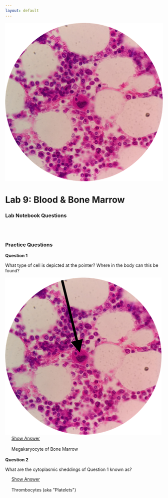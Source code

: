 ```yaml
---
layout: default
---
```


![Splash_IMAGE](./assets/images/splashImage_blood.png)
# Lab 9: Blood & Bone Marrow

### Lab Notebook Questions

<!-- /////////////////////////////////////////// -->
<!-- [conditional logic for release of labnotes] -->
<div id='if-part' markdown="1" style='visibility: hidden; display: none;'>

1.  Sketch an example of the 5 main Leukocytes and give me a DETAILED function, include examples of functions given in the lab book and lecture book
2.  Make a stepwise list of the cells involved in 
  * Granulopoiesis
  * Monopoiesis
  * Lymphopoiesesis
  * Erythropoiesis 
  * Thrombopoiesis
3.  Know Slide 28 by heart! Sketch it out in your lab notebook and understand that this is a general “stem cell”- “product” list and the above lists detail the specific steps!
4.  Make a table of all the relevant proteins in blood page 252 table 10-1 in your lecture book
5.  Include descriptions of the clinical correlations from lecture book here, summarized in YOUR OWN WORDS!

</div>
<div id='else-part' style='visibility: hidden'>
  <em>Available starting: 
    <div id="else-part-available-date">_IF_SHOWING_ERROR_DATE_NOT_SET_CORRECTLY_VIA_JS_TO_HTML</div>
  </em>
</div>

<script>
  ////////// -- bypass dateChecks With URL hack
  // Get URL
  var url = window.location.href;
  // Get DIV
  var msg = document.getElementById('if-part');
  // Check if URL contains the keyword
  if( url.search( 'show' ) > 0 ) {
    // Display the message
    msg.style.visibility = "visible";
    msg.style.display = "block";
  }

  ////////// -- enforce date visibility based on date
  //release if-condition if is on or beyond dateToCheck
  var dateToRelease = new Date("10/15/2018");
  var todaysDate = new Date();
  var node;

  // call setHours to take the time out of the comparison
  if(dateToRelease.setHours(0,0,0,0) <= todaysDate.setHours(0,0,0,0)) {
      // Date equals today's date
        node = document.getElementById('if-part');
      node.style.visibility = 'visible';
      node.style.display = 'block';
  }
    else {
        node = document.getElementById('else-part');
      node.style.visibility = 'visible';
      node.style.display = 'inline-block';

      node = document.getElementById('else-part-available-date');
      node.innerHTML = "&nbsp;&nbsp;" + dateToRelease.toLocaleDateString();
      node.style.display = 'inline-block';
      // console.log(node)
    }

</script>
<!-- /////////////////////////////////////////// -->




<a id="jump-to-practice-questions" class="jump-to-section"> </a>
### Practice Questions

<div class="card">
  <div class="card-header">
    <strong>Question 1</strong>
  </div>
  <div class="card-body">
    <p class="card-text">What type of cell is depicted at the pointer? Where in the body can this be found?</p>
    <img src="./assets/images/splashImage_blood_pointer.png" width="500">
    <div style="margin-left: 20px;">
    <a class="btn btn-primary" role="button" data-toggle="collapse" href="#collapseExample01" aria-expanded="false" aria-controls="collapseExample"> Show Answer</a>
    <div class="collapse" id="collapseExample01">
      <br>
        <div class="well">
          Megakaryocyte of Bone Marrow
        </div>
    </div>
  </div>  
</div>
<br>
<div class="card">
  <div class="card-header">
    <strong>Question 2</strong>
  </div>
  <div class="card-body">
    <p class="card-text">What are the cytoplasmic sheddings of Question 1 known as?</p>
    <div style="margin-left: 20px;">
    <a class="btn btn-primary" role="button" data-toggle="collapse" href="#collapseExample02" aria-expanded="false" aria-controls="collapseExample"> Show Answer</a>
    <div class="collapse" id="collapseExample02">
      <br>
        <div class="well">
          Thrombocytes (aka "Platelets")
        </div>
    </div>
  </div>  
</div>
<br>


